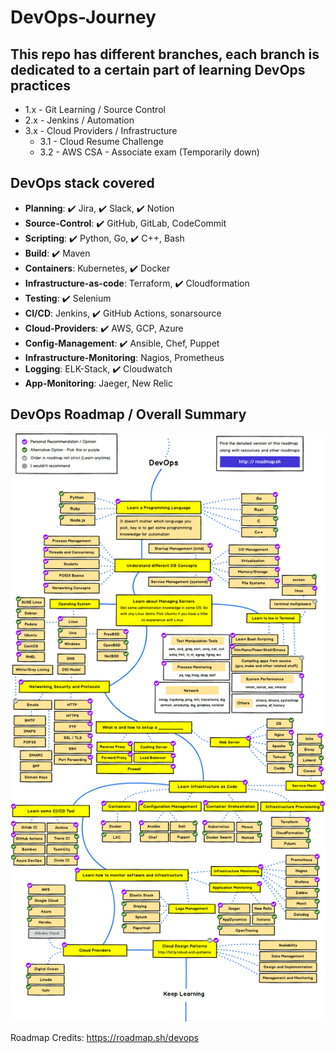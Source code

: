 # DevOps-Journey

## This repo has different branches, each branch is dedicated to a certain part of learning DevOps practices

- 1.x - Git Learning / Source Control
- 2.x - Jenkins / Automation
- 3.x - Cloud Providers / Infrastructure
    - 3.1 - Cloud Resume Challenge
    - 3.2 - AWS CSA - Associate exam (Temporarily down)

## DevOps stack covered
- **Planning**: ✔️ Jira, ✔️ Slack, ✔️ Notion
- **Source-Control**: ✔️ GitHub, GitLab, CodeCommit
- **Scripting**: ✔️ Python, Go, ✔️ C++, Bash
- **Build**: ✔️ Maven
- **Containers**: Kubernetes, ✔️ Docker
- **Infrastructure-as-code**: Terraform, ✔️ Cloudformation
- **Testing**: ✔️ Selenium
- **CI/CD**: Jenkins, ✔️ GitHub Actions, sonarsource
- **Cloud-Providers**: ✔️ AWS, GCP, Azure
- **Config-Management**: ✔️ Ansible, Chef, Puppet
- **Infrastructure-Monitoring**: Nagios, Prometheus
- **Logging**: ELK-Stack, ✔️ Cloudwatch
- **App-Monitoring**: Jaeger, New Relic


## DevOps Roadmap / Overall Summary

![My Image](devops.png)

Roadmap Credits: https://roadmap.sh/devops

